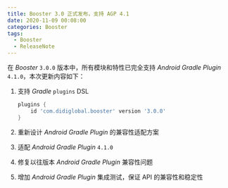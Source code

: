 ```yaml
---
title: Booster 3.0 正式发布，支持 AGP 4.1
date: 2020-11-09 00:08:00
categories: Booster
tags:
  - Booster
  - ReleaseNote
---
```


在 *Booster* `3.0.0` 版本中，所有模块和特性已完全支持 *Android Gradle Plugin* `4.1.0`，本次更新内容如下：

1. 支持 *Gradle* `plugins` DSL

    ```gradle
    plugins {
        id 'com.didiglobal.booster' version '3.0.0'
    }
    ```

1. 重新设计 *Android Gradle Plugin* 的兼容性适配方案
1. 适配 *Android Gradle Plugin* `4.1.0`
1. 修复以往版本 *Android Gradle Plugin* 兼容性问题
1. 增加 *Android Gradle Plugin* 集成测试，保证 API 的兼容性和稳定性
